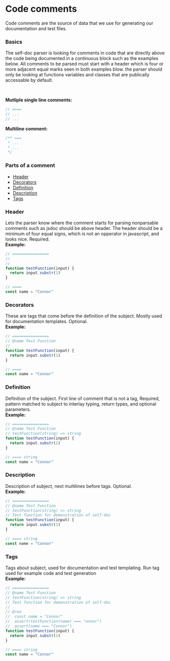 # Code comments
Code comments are the source of data that we use for generating our documentation and test files.

### Basics
The self-doc parser is looking for comments in code that are directly above the code being documented in a continuous block such as the examples below. All comments to be parsed must start with a header which is four or more adjacent equal marks seen in both examples blow. the parser should only be looking at functions variables and classes that are publically accessable by default.

<br>

**Mutliple single line comments:**
```javascript
// ====
// ...
// ...
```

**Multiline comment:**
```javascript
/** ===
 * ...
 * ...
 */
```

### Parts of a comment

 + [Header](#header)
 + [Decorators](#decorators)
 + [Definition](#definition)
 + [Description](#description)
 + [Tags](#tags)

### Header
Lets the parser know where the comment starts for parsing nonparsable comments such as jsdoc should be above header. The header should be a minimum of four equal signs, which is not an opperator in javascript, and looks nice. Required.
<br>
**Example:**
```javascript
// ================
//
//
function testFunction(input) {
  return input.substr(1)
}

// ====
const name = "Connor"
```

### Decorators
These are tags that come before the definition of the subject. Mostly used for documentation templates. Optional.
<br>
**Example:**
```javascript
// ================
// @name Test Function
//
function testFunction(input) {
  return input.substr(1)
}

// ====
const name = "Connor"
```

### Definition
Definition of the subject. First line of comment that is not a tag, Required, pattern matched to subject to interlay typing, return types, and optional parameters.
<br>
**Example:**
```javascript
// ================
// @name Test Function
// testFunction(string) => string
function testFunction(input) {
  return input.substr(1)
}

// ==== string
const name = "Connor"
```

### Description
Description of subject, next multilines before tags. Optional.
<br>
**Example:**
```javascript
// ================
// @name Test Function
// testFunction(string) => string
// Test function for demonstration of self-doc
function testFunction(input) {
  return input.substr(1)
}

// ==== string
const name = "Connor"
```

### Tags
Tags about subject, used for documentation and test templating. Run tag used for example code and test generation
<br>
**Example:**
```javascript
// ================
// @name Test Function
// testFunction(string) => string
// Test function for demonstration of self-doc
//
// @run
//  const name = "Connor"
//  assert(testFunction(name) === "onnor")
//  assert(name === "Connor")
function testFunction(input) {
  return input.substr(1)
}

// ==== string
const name = "Connor"
```
